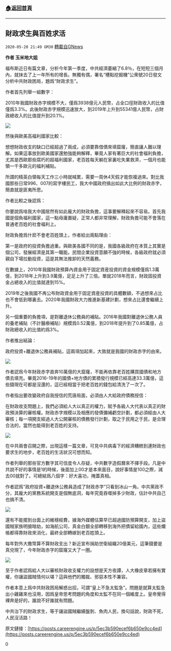 ###  [:house:返回首頁](https://github.com/ourhimalayas/txt)
---

## 財政求生與百姓求活
`2020-05-20 21:49 GM30` [轉載自GNews](https://gnews.org/zh-hant/208533/)

**作者 玉米地大姐**

福布斯近日有篇文章，分析今年第一季度，中共經濟萎縮了6.8％，在短短三個月內，就抹去了上一年所有的增長。無獨有偶，署名“槽點挖掘機”公衆號20日發文分析中共財政困局，題爲“財政求生”。

作者首先列舉一組數字：

2010年我國財政赤字規模不大，僅爲3938億元人民幣，占全口徑財政收入的比值僅爲3.3%。此後財政赤字規模迅速放大，到2019年上升到55341億人民幣，占財政總收入的比值提升到20.1%。

![](https://s3.amazonaws.com/gnews-media-offload/wp-content/uploads/2020/05/20213344/1-113-5.png)

然後與歐美高福利國家比較：

想想財政收支的缺口已經超過了兩成，必須要靠借債來填窟窿，簡直讓人難以理解。如果這事放到歐美國家還勉強能夠解釋，畢竟人家有著巨大的社會福利負擔，尤其是西歐那些腐朽的超福利國家，老百姓每天躺在家裏吃失業救濟，一個月也能領一千多歐元的福利補貼。

所謂的精英白領每天工作三小時就喊累，需要一周休4天假才能恢複過來。對比我國那些日常996、007的寫字樓民工，我大中國政府搞出如此大比例的財政赤字，簡直就是匪夷所思。

作者比較之後認爲：

你要說爲啥我大中國居然有如此龐大的財政負擔，這事要解釋起來不容易。首先我國是個負福利國家，這一點毋庸置疑，正常人都非常理解，財政負擔可能不會落在普通老百姓的社會福利上。

財政負擔爲什麽不會老百姓頭上，作者給出兩點理由：

第一是政府的投資負擔過重。與歐美各國不同的是，我國各級政府在本質上其實是個公司，發展經濟是其第一職能。民間企業投資意願不強的時候，各級政府就必須親自下場拉動投資，這是其無法推卸的天然義務。

在數據上，2010年我國財政預算內資金用于固定資産投資的資金規模僅爲1.3萬億，到2018年上升到3.9萬億，足足上升了三倍。單就2018年而言，財政固投資金占總收入的比值就達到15%。

2019年之後我國不再公布財政資金用于固定資産投資的具體數額，不過想來占比也不會低到哪裏去。2020年我國財政大力推進新基建計劃，想來占比還會繼續上升。

另一個重要的負擔項，是對離退休公務員的補貼。2016年我國對離退休公務人員的養老補貼（不計醫療補貼）規模爲0.52萬億，到2018年提升到了0.85萬億，占財政總收入的比值約爲3%。

作者推出結論：

政府投資+離退休公務員補貼，這兩項加起來，大致就是我國的財政赤字的由來。

![](https://s3.amazonaws.com/gnews-media-offload/wp-content/uploads/2020/05/20213439/3-94-5.jpg)

作者認爲今年財政赤字直奔10萬億的大窟窿，不能再依靠老百姓購買國債和地方債去填充。畢竟2016-19年的國債+地方債的累積發行規模已經高達33.3萬億，這些錢現在可都是沒還的，這已經相當于把老百姓的錢包給清洗了一次了。

作者指出要改變政府自我授信的荒唐局面，必須由人大給政府債務授信：

在財政收支問題上，我們必須給人大以真正的權力，賦予各級人大代表以真正的財政預決算的審核權。財政赤字規模以及相應的發債彌補虧空計劃，都必須經由人大審核；每一項開支經過人大公開審核的債務發行計劃，取之于民用之于民，是合理合法的，當然也能得到老百姓的支持。

![](https://s3.amazonaws.com/gnews-media-offload/wp-content/uploads/2020/05/20213519/4-31-1.jpg)

在中共兩會召開之際，出現這樣一篇文章，可見中共病毒下的經濟糟糕到連財政也要求生的地步，老百姓的生活狀況可想而知。

作者列舉的那些官方數字其可信度令人存疑，中共數字造假曆來不擇手段。凡是中共說不好的事情是1的時候，後面加上00才是本來面目，說好事情是100之際，減去00就對了。可總結爲八個字：好大喜功，掩蓋真相。

作者認爲“政府投資+離退休公務員造成了財政赤字”只看到冰山一角。中共黨政不分，其龐大的黨務系統開支是個無底洞，每年究竟吞噬掉多少財政，估計中共自己也搞不清。

![](https://s3.amazonaws.com/gnews-media-offload/wp-content/uploads/2020/05/20213609/5-31-3.jpg)

還有不能擺到台面上的維穩經費，據海外媒體估算早已超過國防預算開支，加上盜國賊家族明搶暗劫，如海航公司，真金白銀全部轉移到海外把債留給國內，這些爛帳都得靠財政來消化，最終全部轉嫁到老百姓頭上。

每年對外大撒幣算不算財政支出？新近宣布捐助世衛組織20億美元，這筆錢要是真兌現了，今年財政赤字的窟窿又大了一圈。

![](https://s3.amazonaws.com/gnews-media-offload/wp-content/uploads/2020/05/20213649/6-21-4.jpg)

至于作者認爲給人大以審核財政收支權力的設想是天方夜譚，人大橡皮章若擁有實權，你讓盜國賊情何以堪？這與他們的獨裁、邪惡本性不兼容。

作者本意上爲中共財政困局解惑出招，可謂“皇上不急太監急”。問題是就算太監急出小雞雞來也沒用，因爲皇帝思考問題的角度和太監不在同一個維度上。皇帝覺得裸奔是好的，誰說不好誰就有問題。

中共治下的財政求生，等于讓盜國賊繼續盤剝、魚肉人民，換句話說，財政不死，人民沒活路！

原文鏈接：[https://posts.careerengine.us/p/5ec3b590ecef6b650e9cc4ed](https://posts.careerengine.us/p/5ec3b590ecef6b650e9cc4ed)

0
